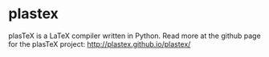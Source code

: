 # plastex

plasTeX is a LaTeX compiler written in Python.
Read more at the github page for the plasTeX project:
http://plastex.github.io/plastex/

